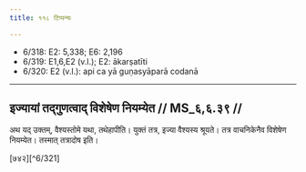```yaml
---
title: ११८ टिप्पन्यः

---
```

- 6/318: E2: 5,338; E6: 2,196
- 6/319: E1,6,E2 (v.l.); E2: ākarṣatīti
- 6/320: E2 (v.l.): api ca yā guṇasyāparā codanā

____________________________________________


## इज्यायां तद्गुणत्वाद् विशेषेण नियम्येत // MS_६,६.३९ //

अथ यद् उक्तम्, वैश्यस्तोमे यथा, तथेहापीति। युक्तं तत्र, इज्या वैश्यस्य श्रूयते। तत्र वाचनिकेनैव विशेषेण नियम्येत। तस्मात् तत्रादोष इति।

[७४२][^6/321]
